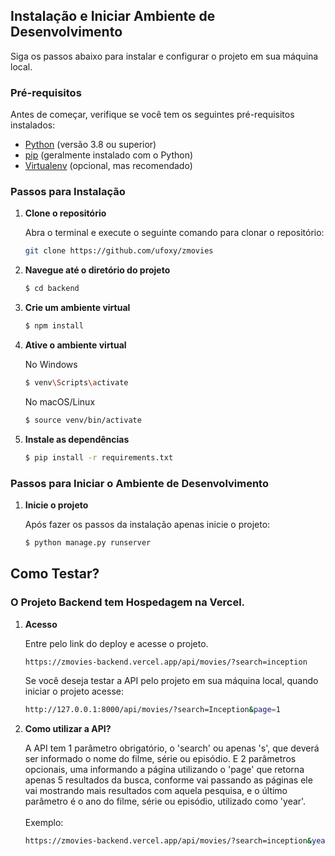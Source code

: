 ## Instalação e Iniciar Ambiente de Desenvolvimento

Siga os passos abaixo para instalar e configurar o projeto em sua máquina local.

### Pré-requisitos

Antes de começar, verifique se você tem os seguintes pré-requisitos instalados:

- [Python](https://www.python.org/downloads/) (versão 3.8 ou superior)
- [pip](https://pip.pypa.io/en/stable/) (geralmente instalado com o Python)
- [Virtualenv](https://virtualenv.pypa.io/en/latest/) (opcional, mas recomendado)

### Passos para Instalação

1. **Clone o repositório**

   Abra o terminal e execute o seguinte comando para clonar o repositório:

   ```bash
   git clone https://github.com/ufoxy/zmovies

2. **Navegue até o diretório do projeto**

   ```bash
   $ cd backend

3. **Crie um ambiente virtual**

   ```bash
   $ npm install

3. **Ative o ambiente virtual**

   No Windows

   ```bash
   $ venv\Scripts\activate
   ```

   No macOS/Linux

   ```bash
   $ source venv/bin/activate
   ```

3. **Instale as dependências**

   ```bash
   $ pip install -r requirements.txt

### Passos para Iniciar o Ambiente de Desenvolvimento

1. **Inicie o projeto**

   Após fazer os passos da instalação apenas inicie o projeto:

   ```bash
   $ python manage.py runserver

## Como Testar?

### O Projeto Backend tem Hospedagem na Vercel.

1. **Acesso**

   Entre pelo link do deploy e acesse o projeto.

   ```bash
   https://zmovies-backend.vercel.app/api/movies/?search=inception
   ```

   Se você deseja testar a API pelo projeto em sua máquina local, quando iniciar o projeto acesse:
   
   ```bash
   http://127.0.0.1:8000/api/movies/?search=Inception&page=1
   ```

3. **Como utilizar a API?**

   A API tem 1 parâmetro obrigatório, o 'search' ou apenas 's', que deverá ser informado o nome do filme, série ou episódio. E 2 parâmetros opcionais, uma informando a página utilizando o 'page' que retorna apenas 5 resultados da busca, conforme vai passando as páginas ele vai mostrando mais resultados com aquela pesquisa, e o último parâmetro é o ano do filme, série ou episódio, utilizado como 'year'. <br><br>Exemplo:

   ```bash
   https://zmovies-backend.vercel.app/api/movies/?search=inception&year=2010&page=1


